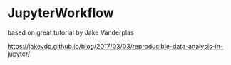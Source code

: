 # JupyterWorkflow
based on great tutorial by Jake Vanderplas  

https://jakevdp.github.io/blog/2017/03/03/reproducible-data-analysis-in-jupyter/
